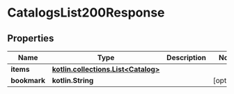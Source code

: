 
# CatalogsList200Response

## Properties
| Name | Type | Description | Notes |
| ------------ | ------------- | ------------- | ------------- |
| **items** | [**kotlin.collections.List&lt;Catalog&gt;**](Catalog.md) |  |  |
| **bookmark** | **kotlin.String** |  |  [optional] |



